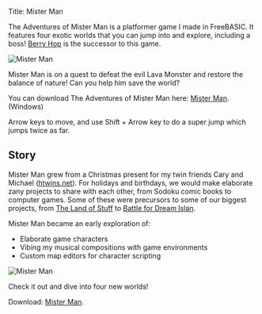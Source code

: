Title: Mister Man

The Adventures of Mister Man is a platformer game I made in FreeBASIC. It features four exotic worlds that you can jump into and explore, including a boss! [Berry Hop](http://wanganzhou.com/archive/2015-10-23.html) is the successor to this game.

![Mister Man](http://wanganzhou.com/images/misterman/misterman.png)

Mister Man is on a quest to defeat the evil Lava Monster and restore the balance of nature! Can you help him save the world?

You can download The Adventures of Mister Man here: [Mister Man](http://wanganzhou.com/downloads/misterman.exe). (Windows)

Arrow keys to move, and use Shift + Arrow key to do a super jump which jumps twice as far.

## Story

Mister Man grew from a Christmas present for my twin friends Cary and Michael ([htwins.net](http://htwins.net)). For holidays and birthdays, we would make elaborate zany projects to share with each other, from Sodoku comic books to computer games. Some of these were precursors to some of our biggest projects, from [The Land of Stuff](http://wanganzhou.com/archive/2015-10-12.html) to [Battle for Dream Islan](https://www.youtube.com/playlist?list=PL24C8378F296DB656).

Mister Man became an early exploration of:

- Elaborate game characters
- Vibing my musical compositions with game environments
- Custom map editors for character scripting

![Mister Man](http://wanganzhou.com/images/misterman/mapedit.png)

Check it out and dive into four new worlds!

Download: [Mister Man](http://wanganzhou.com/downloads/misterman.exe).